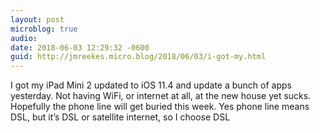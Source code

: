 ```yaml
---
layout: post
microblog: true
audio: 
date: 2018-06-03 12:29:32 -0600
guid: http://jmreekes.micro.blog/2018/06/03/i-got-my.html
---
```

I got my iPad Mini 2 updated to iOS 11.4 and update a bunch of apps yesterday. Not having WiFi, or internet at all, at the new house yet sucks. Hopefully the phone line will get buried this week. Yes phone line means DSL, but it’s DSL or satellite internet, so I choose DSL
